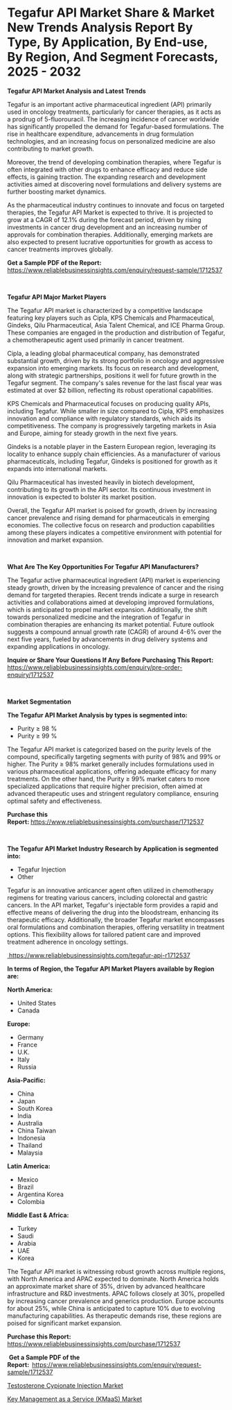 <p><h1>Tegafur API Market Share & Market New Trends Analysis Report By Type, By Application, By End-use, By Region, And Segment Forecasts, 2025 - 2032</h1></p><p><strong>Tegafur API Market Analysis and Latest Trends</strong></p>
<p><p>Tegafur is an important active pharmaceutical ingredient (API) primarily used in oncology treatments, particularly for cancer therapies, as it acts as a prodrug of 5-fluorouracil. The increasing incidence of cancer worldwide has significantly propelled the demand for Tegafur-based formulations. The rise in healthcare expenditure, advancements in drug formulation technologies, and an increasing focus on personalized medicine are also contributing to market growth. </p><p>Moreover, the trend of developing combination therapies, where Tegafur is often integrated with other drugs to enhance efficacy and reduce side effects, is gaining traction. The expanding research and development activities aimed at discovering novel formulations and delivery systems are further boosting market dynamics. </p><p>As the pharmaceutical industry continues to innovate and focus on targeted therapies, the Tegafur API Market is expected to thrive. It is projected to grow at a CAGR of 12.1% during the forecast period, driven by rising investments in cancer drug development and an increasing number of approvals for combination therapies. Additionally, emerging markets are also expected to present lucrative opportunities for growth as access to cancer treatments improves globally.</p></p>
<p><strong>Get a Sample PDF of the Report:&nbsp;</strong> <a href="https://www.reliablebusinessinsights.com/enquiry/request-sample/1712537?utm_campaign=57&utm_medium=2&utm_source=Github&utm_content=ia&utm_term=11012025&utm_id=tegafur-api">https://www.reliablebusinessinsights.com/enquiry/request-sample/1712537</a></p>
<p>&nbsp;</p>
<p><strong>Tegafur API Major Market Players</strong></p>
<p><p>The Tegafur API market is characterized by a competitive landscape featuring key players such as Cipla, KPS Chemicals and Pharmaceutical, Gindeks, Qilu Pharmaceutical, Asia Talent Chemical, and ICE Pharma Group. These companies are engaged in the production and distribution of Tegafur, a chemotherapeutic agent used primarily in cancer treatment.</p><p>Cipla, a leading global pharmaceutical company, has demonstrated substantial growth, driven by its strong portfolio in oncology and aggressive expansion into emerging markets. Its focus on research and development, along with strategic partnerships, positions it well for future growth in the Tegafur segment. The company's sales revenue for the last fiscal year was estimated at over $2 billion, reflecting its robust operational capabilities.</p><p>KPS Chemicals and Pharmaceutical focuses on producing quality APIs, including Tegafur. While smaller in size compared to Cipla, KPS emphasizes innovation and compliance with regulatory standards, which aids its competitiveness. The company is progressively targeting markets in Asia and Europe, aiming for steady growth in the next five years.</p><p>Gindeks is a notable player in the Eastern European region, leveraging its locality to enhance supply chain efficiencies. As a manufacturer of various pharmaceuticals, including Tegafur, Gindeks is positioned for growth as it expands into international markets.</p><p>Qilu Pharmaceutical has invested heavily in biotech development, contributing to its growth in the API sector. Its continuous investment in innovation is expected to bolster its market position.</p><p>Overall, the Tegafur API market is poised for growth, driven by increasing cancer prevalence and rising demand for pharmaceuticals in emerging economies. The collective focus on research and production capabilities among these players indicates a competitive environment with potential for innovation and market expansion.</p></p>
<p>&nbsp;</p>
<p><strong>What Are The Key Opportunities For Tegafur API Manufacturers?</strong></p>
<p><p>The Tegafur active pharmaceutical ingredient (API) market is experiencing steady growth, driven by the increasing prevalence of cancer and the rising demand for targeted therapies. Recent trends indicate a surge in research activities and collaborations aimed at developing improved formulations, which is anticipated to propel market expansion. Additionally, the shift towards personalized medicine and the integration of Tegafur in combination therapies are enhancing its market potential. Future outlook suggests a compound annual growth rate (CAGR) of around 4-6% over the next five years, fueled by advancements in drug delivery systems and expanding applications in oncology.</p></p>
<p><strong>Inquire or Share Your Questions If Any Before Purchasing This Report:</strong> <a href="https://www.reliablebusinessinsights.com/enquiry/pre-order-enquiry/1712537?utm_campaign=57&utm_medium=2&utm_source=Github&utm_content=ia&utm_term=11012025&utm_id=tegafur-api">https://www.reliablebusinessinsights.com/enquiry/pre-order-enquiry/1712537</a></p>
<p>&nbsp;</p>
<p><strong>Market Segmentation</strong></p>
<p><strong>The Tegafur API Market Analysis by types is segmented into:</strong></p>
<p><ul><li>Purity ≥ 98 %</li><li>Purity ≥ 99 %</li></ul></p>
<p><p>The Tegafur API market is categorized based on the purity levels of the compound, specifically targeting segments with purity of 98% and 99% or higher. The Purity ≥ 98% market generally includes formulations used in various pharmaceutical applications, offering adequate efficacy for many treatments. On the other hand, the Purity ≥ 99% market caters to more specialized applications that require higher precision, often aimed at advanced therapeutic uses and stringent regulatory compliance, ensuring optimal safety and effectiveness.</p></p>
<p><strong>Purchase this Report:&nbsp;</strong><a href="https://www.reliablebusinessinsights.com/purchase/1712537?utm_campaign=57&utm_medium=2&utm_source=Github&utm_content=ia&utm_term=11012025&utm_id=tegafur-api">https://www.reliablebusinessinsights.com/purchase/1712537</a></p>
<p>&nbsp;</p>
<p><strong>The Tegafur API Market Industry Research by Application is segmented into:</strong></p>
<p><ul><li>Tegafur Injection</li><li>Other</li></ul></p>
<p><p>Tegafur is an innovative anticancer agent often utilized in chemotherapy regimens for treating various cancers, including colorectal and gastric cancers. In the API market, Tegafur's injectable form provides a rapid and effective means of delivering the drug into the bloodstream, enhancing its therapeutic efficacy. Additionally, the broader Tegafur market encompasses oral formulations and combination therapies, offering versatility in treatment options. This flexibility allows for tailored patient care and improved treatment adherence in oncology settings.</p></p>
<p><a href="https://www.reliablebusinessinsights.com/tegafur-api-r1712537?utm_campaign=57&utm_medium=2&utm_source=Github&utm_content=ia&utm_term=11012025&utm_id=tegafur-api">&nbsp;https://www.reliablebusinessinsights.com/tegafur-api-r1712537</a></p>
<p><strong>In terms of Region, the Tegafur API Market Players available by Region are:</strong></p>
<p>
    <p> <strong> North America: </strong>
        <ul>
            <li>United States</li>
            <li>Canada</li>
        </ul>
        </p> 
    <p> <strong> Europe: </strong>
        <ul>
            <li>Germany</li>
            <li>France</li>
            <li>U.K.</li>
            <li>Italy</li>
            <li>Russia</li>
        </ul>
        </p> 
    <p> <strong> Asia-Pacific: </strong>
        <ul>
            <li>China</li>
            <li>Japan</li>
            <li>South Korea</li>
            <li>India</li>
            <li>Australia</li>
            <li>China Taiwan</li>
            <li>Indonesia</li>
            <li>Thailand</li>
            <li>Malaysia</li>
        </ul>
        </p> 
    <p> <strong> Latin America: </strong>
        <ul>
            <li>Mexico</li>
            <li>Brazil</li>
            <li>Argentina Korea</li>
            <li>Colombia</li>
        </ul>
        </p> 
    <p> <strong> Middle East & Africa: </strong>
        <ul>
            <li>Turkey</li>
            <li>Saudi</li>
            <li>Arabia</li>
            <li>UAE</li>
            <li>Korea</li>
        </ul>
    </p>
    </p>
<p><p>The Tegafur API market is witnessing robust growth across multiple regions, with North America and APAC expected to dominate. North America holds an approximate market share of 35%, driven by advanced healthcare infrastructure and R&D investments. APAC follows closely at 30%, propelled by increasing cancer prevalence and generics production. Europe accounts for about 25%, while China is anticipated to capture 10% due to evolving manufacturing capabilities. As therapeutic demands rise, these regions are poised for significant market expansion.</p></p>
<p><strong>Purchase this Report: </strong><a href="https://www.reliablebusinessinsights.com/purchase/1712537?utm_campaign=57&utm_medium=2&utm_source=Github&utm_content=ia&utm_term=11012025&utm_id=tegafur-api">https://www.reliablebusinessinsights.com/purchase/1712537</a></p>
<p>&nbsp;<strong>Get a Sample PDF of the Report:&nbsp;&nbsp;</strong><a href="https://www.reliablebusinessinsights.com/enquiry/request-sample/1712537?utm_campaign=57&utm_medium=2&utm_source=Github&utm_content=ia&utm_term=11012025&utm_id=tegafur-api">https://www.reliablebusinessinsights.com/enquiry/request-sample/1712537</a></p>
<p><strong></strong></p>
<p><p><a href="https://github.com/ccreola81/Market-Research-Report-List-1/blob/main/testosterone-cypionate-injection-market.md?utm_campaign=57&utm_medium=2&utm_source=Github&utm_content=ia&utm_term=11012025&utm_id=tegafur-api">Testosterone Cypionate Injection Market</a></p><p><a href="https://github.com/bolalfredia7777/Market-Research-Report-List-1/blob/main/key-management-as-a-service-kmaas-market.md?utm_campaign=57&utm_medium=2&utm_source=Github&utm_content=ia&utm_term=11012025&utm_id=tegafur-api">Key Management as a Service (KMaaS) Market</a></p></p>